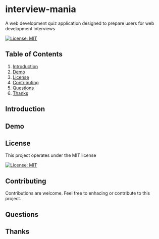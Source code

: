 # interview-mania
A web development quiz application designed to prepare users for web development interviews
  
  [![License: MIT](https://img.shields.io/badge/License-MIT-yellow.svg)](https://opensource.org/licenses/MIT)
  
  
  ## Table of Contents
  1. [Introduction](#Introduction)
  2. [Demo](#Demo)
  3. [License](#License)
  4. [Contributing](#Contributing)
  5. [Questions](#Questions)
  6. [Thanks](#Thanks)
  
  ## Introduction
  

  
  ## Demo



  
  
  ## License
  This project operates under the MIT license
  
  [![License: MIT](https://img.shields.io/badge/License-MIT-yellow.svg)](https://opensource.org/licenses/MIT)
  
  ## Contributing 
  Contributions are welcome. Feel free to enhacing or contribute to this project.
  
  ## Questions
  
  
  ## Thanks
